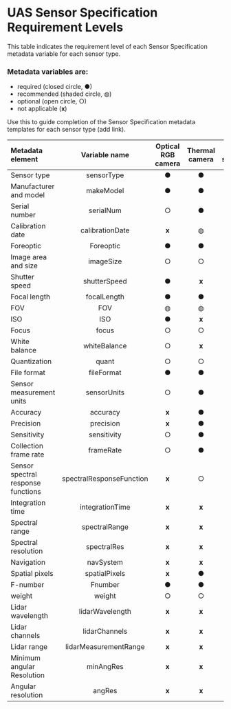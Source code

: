 # UAS Sensor Specification Requirement Levels

This table indicates the requirement level of each Sensor Specification metadata variable for each sensor type. 
### Metadata variables are:
- required (closed circle, &#9679;)
- recommended (shaded circle, &#9677;) 
- optional (open circle, &#9675;) 
- not applicable (**x**)

Use this to guide completion of the Sensor Specification metadata templates for each sensor type (add link). 

|**Metadata element**|**Variable name**|**Optical RGB camera**|**Thermal camera**|**Point spectrometer**|**Imaging spectrometer**|**LiDAR**|
|:------|:------:|:------:|:------:|:------:|:------:|:------:|
|Sensor type|sensorType|&#9679;|&#9679;|&#9679;|&#9679;|&#9679;|
|Manufacturer and model|makeModel|&#9679;|&#9679;|&#9679;|&#9679;|&#9679;|
|Serial number|serialNum|&#9675;|&#9679;|&#9679;|&#9679;|&#9679;|
|Calibration date|calibrationDate|**x**|&#9677;|&#9677;|&#9677;|&#9677;|
|Foreoptic|Foreoptic|&#9679;|&#9679;|&#9679;|&#9679;|**x**|
|Image area and size|imageSize|&#9675;|&#9675;|**x**|**x**|**x**|
|Shutter speed|shutterSpeed|&#9679;|**x**|**x**|**x**|**x**|
|Focal length|focalLength|&#9679;|&#9679;|**x**|**x**|**x**|
|FOV|FOV|&#9677;|&#9677;|&#9677;|&#9677;|&#9679;|
|ISO|ISO|&#9679;|**x**|**x**|**x**|**x**|
|Focus|focus|&#9675;|&#9675;|**x**|&#9675;|**x**|
|White balance|whiteBalance|&#9675;|**x**|**x**|**x**|**x**|
|Quantization|quant|&#9675;|&#9675;|&#9675;|&#9675;|**x**|
|File format|fileFormat|&#9679;|&#9679;|&#9679;|&#9679;|&#9679;|
|Sensor measurement units|sensorUnits|&#9675;|&#9679;|&#9679;|&#9679;|&#9675;|
|Accuracy|accuracy|**x**|&#9679;|&#9679;|&#9679;|&#9679;|
|Precision|precision|**x**|&#9679;|&#9679;|&#9679;|&#9679;|
|Sensitivity|sensitivity|&#9675;|&#9679;|&#9679;|&#9679;|&#9675;|
|Collection frame rate|frameRate|&#9675;|&#9679;|**x**|&#9679;|&#9679;|
|Sensor spectral response functions|spectralResponseFunction|**x**|&#9675;|&#9675;|&#9675;|**x**|
|Integration time|integrationTime|**x**|**x**|&#9675;|&#9675;|**x**|
|Spectral range|spectralRange|**x**|**x**|&#9675;|&#9675;|**x**|
|Spectral resolution|spectralRes|**x**|**x**|&#9675;|&#9675;|**x**|
|Navigation|navSystem|**x**|**x**|&#9675;|&#9679;|&#9679;|
|Spatial pixels|spatialPixels|**x**|&#9679;|**x**|&#9679;|**x**|
|F-number|Fnumber|&#9679;|&#9679;|**x**|&#9675;|**x**|
|weight|weight|&#9675;|&#9675;|&#9675;|&#9675;|&#9677;|
|Lidar wavelength|lidarWavelength|**x**|**x**|**x**|**x**|&#9679;|
|Lidar channels|lidarChannels|**x**|**x**|**x**|**x**|&#9679;|
|Lidar range|lidarMeasurementRange|**x**|**x**|**x**|**x**|&#9677;|
|Minimum angular Resolution|minAngRes|**x**|**x**|**x**|**x**|&#9677;|
|Angular resolution|angRes|**x**|**x**|**x**|**x**|&#9677;|
